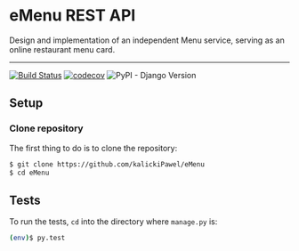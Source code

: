 # eMenu REST API
Design and implementation of an independent Menu service, serving as an online restaurant menu card.

---

[![Build Status](https://travis-ci.com/kalickiPawel/eMenu.svg?branch=main)](https://travis-ci.com/kalickiPawel/eMenu)
[![codecov](https://codecov.io/gh/kalickiPawel/eMenu/branch/main/graph/badge.svg?token=9A449H5QHH)](https://codecov.io/gh/kalickiPawel/eMenu)
![PyPI - Django Version](https://img.shields.io/pypi/djversions/djangorestframework)

## Setup
### Clone repository
The first thing to do is to clone the repository:

```sh
$ git clone https://github.com/kalickiPawel/eMenu
$ cd eMenu
```

## Tests

To run the tests, `cd` into the directory where `manage.py` is:
```sh
(env)$ py.test